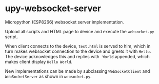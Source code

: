 # upy-websocket-server
Micropython (ESP8266) websocket server implementation.

Upload all scripts and HTML page to device and execute the `websocket.py` script.

When client connects to the device, `test.html` is served to him, which in turn makes websocket connection to the device and greets it with `Hello`. The device acknowledges this and replies with ` World` appended, which makes client display `Hello World`.

New implementations can be made by subclassing `WebSocketClient` and `WebSocketServer` as shown in `websocket.py`.
